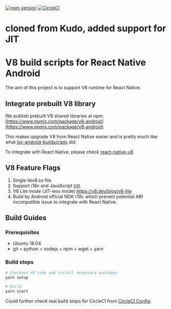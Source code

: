 [![npm version](https://badge.fury.io/js/v8-android.svg)](https://badge.fury.io/js/v8-android)
[![CircleCI](https://circleci.com/gh/GoodDollar/v8-android-buildscripts.svg?style=svg)](https://circleci.com/gh/GoodDollar/v8-android-buildscripts)

# cloned from Kudo, added support for JIT

# V8 build scripts for React Native Android

The aim of this project is to support V8 runtime for React Native.

## Integrate prebuilt V8 library

We publish prebuilt V8 shared libraries at npm.
[https://www.npmjs.com/package/v8-android](https://www.npmjs.com/package/v8-android)

This makes upgrade V8 from React Native easier and is pretty much like what [jsc-android-buildscripts](https://github.com/react-native-community/jsc-android-buildscripts) did.

To integrate with React Native, please check [react-native-v8](https://github.com/Kudo/react-native-v8).

## V8 Feature Flags

1. Single libv8.so file.
2. Support i18n and JavaScript [Intl](https://developer.mozilla.org/en-US/docs/Web/JavaScript/Reference/Global_Objects/Intl).
3. V8 Lite mode (JIT-less mode) https://v8.dev/blog/v8-lite
4. Build by Android official NDK r19c which prevent potential ABI incompatible issue to integrate with React Native.

## Build Guides

### Prerequisites

* Ubuntu 18.04
* git + python + nodejs + npm + wget + yarn

### Build steps

```sh
# Checkout V8 code and install necessary packages
yarn setup

# Build
yarn start
```

Could further check real build steps for CircleCI from [CircleCI Config](https://github.com/Kudo/v8-android-buildscripts/blob/master/.circleci/config.yml).

